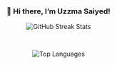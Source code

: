 <div align="center" style="margin: 20px 0;">
  <h3>👋 Hi there, I’m Uzzma Saiyed!</h3>
  
  ![GitHub Streak Stats](https://streak-stats.demolab.com/?user=UzzmaSaiyed&count_private=true&theme=dracula&border_radius=10)
  
  <br>
  
  ![Top Languages](https://github-readme-stats.vercel.app/api/top-langs/?username=UzzmaSaiyed&layout=compact&theme=tokyonight&border_radius=10&hide_progress=true&langs_count=15&hide=cmake,Blade,Ruby,Kotlin,Objective-c)
  <br>
  <div  align="center" src="https://github-profile-trophy.vercel.app/?username=UzzmaSaiyed&theme=dracula&title=MultiLanguage"></div>
</div>

